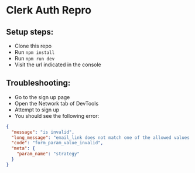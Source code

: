 # Clerk Auth Repro

## Setup steps:

- Clone this repo
- Run `npm install`
- Run `npm run dev`
- Visit the url indicated in the console

## Troubleshooting:

- Go to the sign up page
- Open the Network tab of DevTools
- Attempt to sign up
- You should see the following error:

```json
{
  "message": "is invalid",
  "long_message": "email_link does not match one of the allowed values for parameter strategy",
  "code": "form_param_value_invalid",
  "meta": {
    "param_name": "strategy"
  }
}
```
